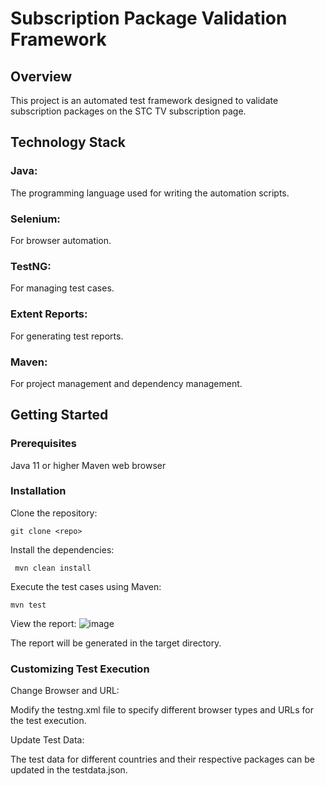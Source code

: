 # Subscription Package Validation Framework

## Overview
This project is an automated test framework designed to validate subscription packages on the STC TV subscription page. 

## Technology Stack
### Java:
The programming language used for writing the automation scripts.
### Selenium: 
For browser automation.
### TestNG:
For managing test cases.
### Extent Reports:
For generating test reports.
### Maven:
For project management and dependency management.



## Getting Started
### Prerequisites
Java 11 or higher
Maven
web browser 

### Installation
Clone the repository:
```
git clone <repo>
```

Install the dependencies:

```
 mvn clean install
```


Execute the test cases using Maven:

```
mvn test
```

View the report:
![image](https://github.com/user-attachments/assets/5dbac7da-deca-4b82-90f7-4112dbd741ba)

The report will be generated in the target directory.

### Customizing Test Execution

Change Browser and URL:

Modify the testng.xml file to specify different browser types and URLs for the test execution.

Update Test Data:

The test data for different countries and their respective packages can be updated in the testdata.json.


